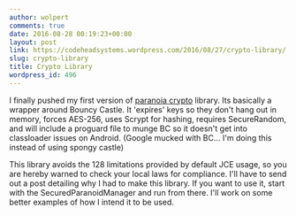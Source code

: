 ```yaml
---
author: wolpert
comments: true
date: 2016-08-28 00:19:23+00:00
layout: post
link: https://codeheadsystems.wordpress.com/2016/08/27/crypto-library/
slug: crypto-library
title: Crypto Library
wordpress_id: 496
---
```


I finally pushed my first version of [paranoia crypto](https://github.com/wolpert/crypto) library. Its basically a wrapper around Bouncy Castle. It 'expires' keys so they don't hang out in memory, forces AES-256, uses Scrypt for hashing, requires SecureRandom, and will include a proguard file to munge BC so it doesn't get into classloader issues on Android. (Google mucked with BC... I'm doing this instead of using spongy castle)

This library avoids the 128 limitations provided by default JCE usage, so you are hereby warned to check your local laws for compliance. I'll have to send out a post detailing why I had to make this library. If you want to use it, start with the SecuredParanoidManager and run from there. I'll work on some better examples of how I intend it to be used.

